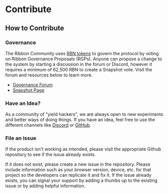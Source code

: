# Contribute

## How to Contribute

### Governance

The Ribbon Community uses [RBN tokens](ribbonomics/overview-and-rbn-tokenomics/) to govern the protocol by voting on Ribbon Governance Proposals (RGPs). Anyone can propose a change to the system by starting a discussion in the forum or Discord, however it requires a minimum of 62,500 RBN to create a Snapshot vote. Visit the forum and resources below to learn more.

* [Governance Forum](https://gov.ribbon.finance/)
* [Snapshot Page](https://snapshot.org/#/rbn.eth)

### Have an Idea?

As a community of "yield hackers", we are always open to new experiments and better ways of doing things. If you have an idea, feel free to use the different channels like [Discord](https://tiny.cc/ribbon-discord) or [GitHub](https://github.com/ribbon-finance).

### File an issue

If the product isn't working as intended, please visit the appropriate Github repository to see if the issue already exists.

If it does not exist, please create a new issue in the repository. Please include information such as your browser version, device, etc. for that project so the developers can replicate it and fix it. If the issue already exists, you can signal your support by adding a thumbs up to the existing issue or by adding helpful information.
